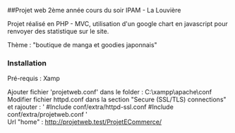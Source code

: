 ##Projet web 2ème année cours du soir IPAM - La Louvière

Projet réalisé en PHP - MVC, utilisation d'un google chart en javascript pour renvoyer des statistique sur le site.

Thème : "boutique de manga et goodies japonnais"




### Installation  

Pré-requis : Xamp

Ajouter fichier 'projetweb.conf' dans le folder : C:\xampp\apache\conf
Modifier fichier httpd.conf dans la section "Secure (SSL/TLS) connections" et rajouter : 
'
  #Include conf/extra/httpd-ssl.conf
  #Include conf/extra/projetweb.conf
'  
Url "home" : http://projetweb.test/ProjetECommerce/
